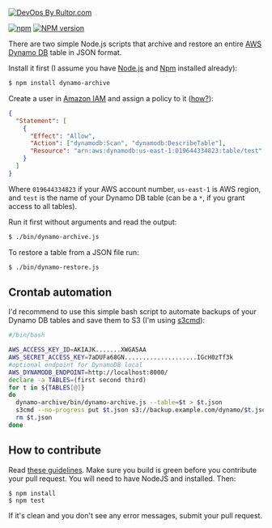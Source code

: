 [![DevOps By Rultor.com](http://www.rultor.com/b/yegor256/dynamo-archive)](http://www.rultor.com/p/yegor256/dynamo-archive)

[![npm](https://github.com/yegor256/dynamo-archive/actions/workflows/npm.yml/badge.svg)](https://github.com/yegor256/dynamo-archive/actions/workflows/npm.yml)
[![NPM version](https://badge.fury.io/js/dynamo-archive.svg)](http://badge.fury.io/js/dynamo-archive)

There are two simple Node.js scripts that archive and restore an entire
[AWS Dynamo DB](http://aws.amazon.com/dynamodb/)
table in JSON format.

Install it first (I assume you have
[Node.js](http://nodejs.org/) and
[Npm](https://npmjs.org/doc/install.html) installed already):

```bash
$ npm install dynamo-archive
```

Create a user in [Amazon IAM](http://aws.amazon.com/iam/)
and assign a policy to it ([how?](http://docs.aws.amazon.com/IAM/latest/UserGuide/ManagingPolicies.html)):

```json
{
  "Statement": [
    {
      "Effect": "Allow",
      "Action": ["dynamodb:Scan", "dynamodb:DescribeTable"],
      "Resource": "arn:aws:dynamodb:us-east-1:019644334823:table/test"
    }
  ]
}
```

Where `019644334823` if your AWS account number, `us-east-1` is AWS region,
and `test` is the name of your Dynamo DB table (can be a `*`, if you grant
access to all tables).

Run it first without arguments and read the output:

```bash
$ ./bin/dynamo-archive.js
```

To restore a table from a JSON file run:

```bash
$ ./bin/dynamo-restore.js
```

## Crontab automation

I'd recommend to use this simple bash script to automate backups
of your Dynamo DB tables and save them to S3 (I'm using [s3cmd](http://s3tools.org/s3cmd)):

```bash
#/bin/bash

AWS_ACCESS_KEY_ID=AKIAJK.......XWGA5AA
AWS_SECRET_ACCESS_KEY=7aDUFa68GN....................IGcH0zTf3k
#optional endpoint for DynamoDB local
AWS_DYNAMODB_ENDPOINT=http://localhost:8000/
declare -a TABLES=(first second third)
for t in ${TABLES[@]}
do
  dynamo-archive/bin/dynamo-archive.js --table=$t > $t.json
  s3cmd --no-progress put $t.json s3://backup.example.com/dynamo/$t.json
  rm $t.json
done
```

## How to contribute

Read [these guidelines](https://www.yegor256.com/2014/04/15/github-guidelines.html).
Make sure you build is green before you contribute
your pull request. You will need to have NodeJS and installed. Then:

```
$ npm install
$ npm test
```

If it's clean and you don't see any error messages, submit your pull request.
